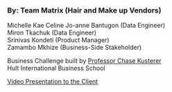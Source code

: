 ### By: Team Matrix (Hair and Make up Vendors)
Michelle Kae Celine Jo-anne Bantugon (Data Engineer) <br>
Miron Tkachuk (Data Engineer) <br>
Srinivas Kondeti (Product Manager) <br>
Zamambo Mkhize (Business-Side Stakeholder)

Business Challenge built by [Professor Chase Kusterer](https://github.com/chase-kusterer)<br>
Hult International Business School<br>

[Video Presentation to the Client](https://www.youtube.com/watch?v=Hx5pz-9aWH0) <br>

